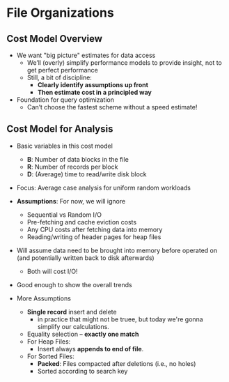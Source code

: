 
# File Organizations

## Cost Model Overview

- We want "big picture" estimates for data access
    - We’ll (overly) simplify performance models to provide insight, not to get perfect performance
    - Still, a bit of discipline:
        - **Clearly identify assumptions up front**
        - **Then estimate cost in a principled way**
- Foundation for query optimization
    - Can’t choose the fastest scheme without a speed estimate!

## Cost Model for Analysis

- Basic variables in this cost model
    - **B**: Number of data blocks in the file
    - **R**: Number of records per block
    - **D**: (Average) time to read/write disk block
- Focus: Average case analysis for uniform random workloads
- **Assumptions**: For now, we will ignore
    - Sequential vs Random I/O
    - Pre-fetching and cache eviction costs
    - Any CPU costs after fetching data into memory
    - Reading/writing of header pages for heap files
- Will assume data need to be brought into memory before operated on (and potentially written back to disk afterwards)
    - Both will cost I/O!
- Good enough to show the overall trends

- More Assumptions
    - **Single record** insert and delete
        - in practice that might not be truee, but today we're gonna simplify our calculations.
    - Equality selection – **exactly one match**
    - For Heap Files:
        - Insert always **appends to end of file**.
    - For Sorted Files:
        - **Packed**: Files compacted after deletions (i.e., no holes)
        - Sorted according to search key


